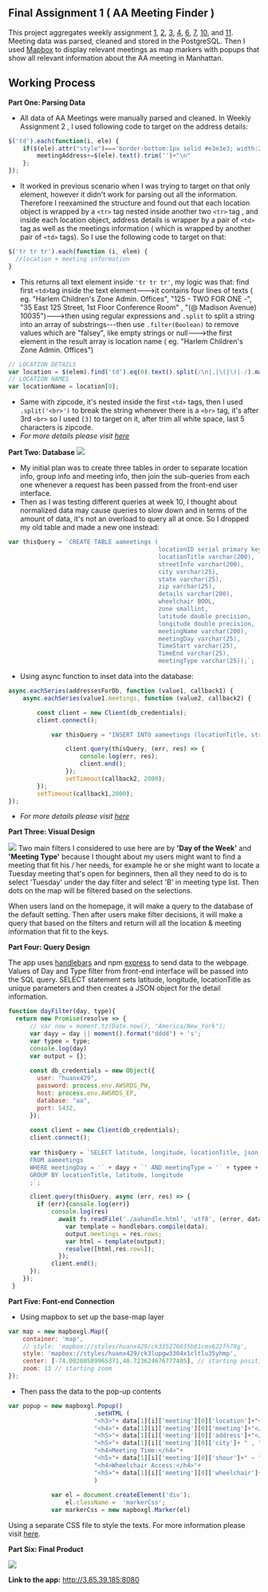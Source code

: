 
## Final Assignment 1 ( AA Meeting Finder )
This project aggregates weekly assignment [1](https://github.com/Xingwei726/data-structures/tree/master/week1), [2](https://github.com/Xingwei726/data-structures/tree/master/week2), [3](https://github.com/Xingwei726/data-structures/tree/master/week3), [4](https://github.com/Xingwei726/data-structures/tree/master/week4), [6](https://github.com/Xingwei726/data-structures/tree/master/week6), [7](https://github.com/Xingwei726/data-structures/tree/master/week7), [10](https://github.com/Xingwei726/data-structures/tree/master/week10), and [11](https://github.com/Xingwei726/data-structures/tree/master/week11). Meeting data was parsed, cleaned and stored in the PostgreSQL. Then I used [Mapbox](https://www.mapbox.com/) to display relevant meetings as map markers with popups that show all relevant information about the AA meeting in Manhattan.

## Working Process

**Part One: Parsing Data**

 - All data of AA Meetings were manually parsed and cleaned. In Weekly
   Assignment 2 , I used following code to target on the address
   details:

```javascript
$('td').each(function(i, ele) {
    if($(ele).attr("style")==='border-bottom:1px solid #e3e3e3; width:260px'){
        meetingAddress+=$(ele).text().trim('')+"\n"
    };
});
```

 - It worked in previous scenario when I was trying to target on that
   only element, however it didn't work for parsing out all the
   information. Therefore I reexamined the structure and found out that
   each location object is wrapped by a `<tr>` tag nested inside another
   two `<tr>` tag , and inside each location object, address details is
   wrapper by a pair of  `<td>` tag as well as the meetings information
   ( which is wrapped by another pair of  `<td>` tags). So I use the
   following code to target on that:

```javascript
$('tr tr tr').each(function (i, elem) {
  //location + meeting information
}
```

 - This returns all text element inside `'tr tr tr'`, my logic was that:
   find first `<td>`tag inside the text element--->it contains four
   lines of texts ( eg. "Harlem Children's Zone Admin. Offices", "125 -
   TWO FOR ONE -", "35 East 125 Street, 1st Floor Conference Room" , "(@
   Madison Avenue) 10035")--->then using regular expressions and
   `.split` to split a string into an array of substrings---then use
   `.filter(Boolean)` to remove values which are "falsey", like empty
   strings or null--->the first element in the result array is location
   name ( eg. "Harlem Children's Zone Admin. Offices")

```javascript
// LOCATION DETAILS
var location = $(elem).find('td').eq(0).text().split(/\n|,|\(|\)|-/).map(item => item.trim()).filter(Boolean);
// LOCATION NAMES
var locationName = location[0];
``` 

 - Same with zipcode, it's nested inside the first `<td>` tags, then I
   used `.split('<br>')` to break the string whenever there is a `<br>`
   tag, it's after 3rd `<br>` so I used `[3]` to target on it, after
   trim all white space, last 5 characters is zipcode.
 - *For more details please visit [here](https://github.com/Xingwei726/data-structures/tree/master/week7)*

 
 
 
 **Part Two: Database**
![](AAERModeling.png)

- My initial plan was to create three tables in order to separate location info, group info and meeting info, then join the sub-queries from each one whenever a request has been passed from the front-end user interface. 
- Then as I was testing different queries at week 10, I thought about normalized data may cause queries to slow down and in terms of the amount of data, it's not an overload to query all at once. So I dropped my old table and made a new one  instead:

```javascript
var thisQuery = `CREATE TABLE aameetings (
                                          locationID serial primary key,
                                          locationTitle varchar(200),
                                          streetInfo varchar(200),
                                          city varchar(25),
                                          state varchar(25),
                                          zip varchar(25),
                                          details varchar(200),
                                          wheelchair BOOL,
                                          zone smallint,
                                          latitude double precision,
                                          longitude double precision,
                                          meetingName varchar(200),
                                          meetingDay varchar(25),
                                          TimeStart varchar(25),
                                          TimeEnd varchar(25),
                                          meetingType varchar(25));`;  
```

 - Using async function to inset data into the database:

```javascript
async.eachSeries(addressesForDb, function (value1, callback1) {
    async.eachSeries(value1.meetings, function (value2, callback2) {

        const client = new Client(db_credentials);
        client.connect();

            var thisQuery = "INSERT INTO aameetings (locationTitle, streetInfo, city, state, zip, details, wheelchair, zone, latitude, longitude, meetingName, meetingDay, TimeStart, TimeEnd, meetingType) VALUES (E'" + value1.locationTitle + "','" + value1.streetInfo + "', '" + value1.city + "', '" + value1.state + "', '"+ value1.zip + "', '" + value1.details + "', '" + value1.wheelchair + "', '" + value1.zone + "', '" + value1.geocode.latitude + "', '"+value1.geocode.longitude + "','" + value2.meetingName + "','" + value2.day + "', '" + value2.start + "', '" + value2.end + "', '"+ value2.type + "');";

                client.query(thisQuery, (err, res) => {
                    console.log(err, res);
                    client.end();
                });
                setTimeout(callback2, 2000);
        });
        setTimeout(callback1,2000);
}); 

```
 - *For more details please visit [here](https://github.com/Xingwei726/data-structures/blob/master/week7/week7_insertData.js)*


 
  
**Part Three: Visual Design**

![](aaHomepageTooltip.png)
Two main filters I considered to use here are by **'Day of the Week'** and **'Meeting Type'** because I thought about my users might want to find a meeting that fit his / her needs, for example he or she might want to locate a Tuesday meeting that's open for beginners, then all they need to do is to select 'Tuesday' under the day filter and select 'B' in meeting type list. Then dots on the map will be filtered based on the selections.

When users land on the homepage, it will make a query to the database of the default setting. Then after users make filter decisions, it will make a query that based on the filters and return will all the location & meeting information that fit to the keys.

  
**Part Four: Query Design**

The app uses [handlebars](https://handlebarsjs.com/) and npm [express](https://www.npmjs.com/package/express)  to send data to the webpage. Values of Day and Type filter from front-end interface will be passed into the SQL query. SELECT statement sets latitude, longitude, locationTitle as unique parameters and then creates a JSON object for the detail information. 

```javascript
function dayFilter(day, type){
  return new Promise(resolve => {
      // var now = moment.tz(Date.now(), "America/New_York"); 
      var dayy = day || moment().format("dddd") + 's'; 
      var typee = type;
      console.log(day)
      var output = {};
     
      const db_credentials = new Object({
        user: "huanx429",
        password: process.env.AWSRDS_PW,
        host: process.env.AWSRDS_EP,
        database: "aa",
        port: 5432,
      });
      
      const client = new Client(db_credentials);
      client.connect();
      
      var thisQuery = `SELECT latitude, longitude, locationTitle, json_agg(json_build_object('location', locationTitle, 'address', streetInfo,'details',details, 'zipcode', zip, 'state', state,'city', city, 'meeting', meetingName, 'day', meetingDay,'shour', TimeStart,'ehour', TimeEnd, 'types', meetingType, 'wheelchair', wheelchair)) as meeting
      FROM aameetings
      WHERE meetingDay = '` + dayy + `' AND meetingType = '` + typee + `'
      GROUP BY locationTitle, latitude, longitude
      ;`;

      client.query(thisQuery, async (err, res) => {
        if (err){console.log(err)}
            console.log(res)
              await fs.readFile('./aahandle.html', 'utf8', (error, data) => {
                var template = handlebars.compile(data);
                output.meetings = res.rows;
                var html = template(output);
                resolve([html,res.rows]);
              });
            client.end();
      });
    });
 }

```



**Part Five: Font-end Connection**

 - Using mapbox to set up the base-map layer

```javascript
var map = new mapboxgl.Map({
    container: 'map',
    // style: 'mapbox://styles/huanx429/ck335276635b81cmv622fh78g',
    style: 'mapbox://styles/huanx429/ck3lupgw3304x1cltlu35yhmp',
    center: [-74.00208589965371,40.723624676777405], // starting position [lng,lat]
    zoom: 13 // starting zoom
});
```

 - Then pass the data to the pop-up contents
```javascript
var popup = new mapboxgl.Popup()
                        .setHTML (
                        "<h3>"+ data[1][i]['meeting'][0]['location']+"</h3>"+
                        "<h4>"+ data[1][i]['meeting'][0]['meeting']+"</h4>"+
                        "<h5>"+ data[1][i]['meeting'][0]['address']+"</h5>"+
                        "<h5>"+ data[1][i]['meeting'][0]['city']+ " , " + data[1][i]['meeting'][0]['state']+ "  " +data[1][i]['meeting'][0]['zipcode']+"</h5>"+
                        "<h4>Meeting Time:</h4>"+
                        "<h5>"+ data[1][i]['meeting'][0]['shour']+" ~ "+data[1][i]['meeting'][0]['ehour']+"</h5>"+
                        "<h4>Wheelchair Access:</h4>"+
                        "<h5>"+ data[1][i]['meeting'][0]['wheelchair']+"</h5>"
                        )
                        
            var el = document.createElement('div');
                el.className =  'markerCss';
            var markerCss = new mapboxgl.Marker(el)
```

Using a separate CSS file to style the texts. For more information please visit [here](https://github.com/Xingwei726/data-structures/tree/master/Final).

**Part Six: Final Product**

![](AA.png)

**Link to the app:** http://3.85.39.185:8080